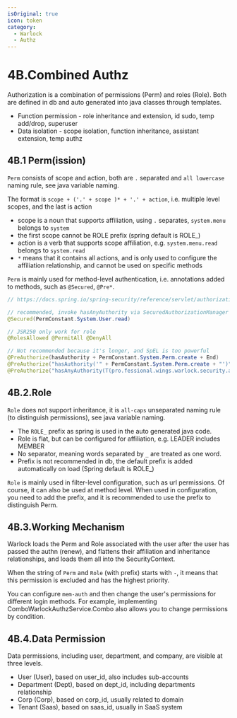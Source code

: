 ```yaml
---
isOriginal: true
icon: token
category:
  - Warlock
  - Authz
---
```


# 4B.Combined Authz

Authorization is a combination of permissions (Perm) and roles (Role). Both are defined in db and
auto generated into java classes through templates.

* Function permission - role inheritance and extension, id sudo, temp add/drop, superuser
* Data isolation - scope isolation, function inheritance, assistant extension, temp authz

## 4B.1 Perm(ission)

`Perm` consists of scope and action, both are `.` separated and `all lowercase` naming rule, see java variable naming.

The format is `scope + ('.' + scope )* + '.' + action`, i.e. multiple level scopes, and the last is action

* scope is a noun that supports affiliation, using `.` separates, `system.menu` belongs to `system`
* the first scope cannot be ROLE prefix (spring default is ROLE_)
* action is a verb that supports scope affiliation, e.g. `system.menu.read` belongs to `system.read`
* `*` means that it contains all actions, and is only used to configure the affiliation relationship,
  and cannot be used on specific methods

`Perm` is mainly used for method-level authentication, i.e. annotations added to methods, such as `@Secured`, `@Pre*`.

```java
// https://docs.spring.io/spring-security/reference/servlet/authorization/method-security.html

// recommended, invoke hasAnyAuthority via SecuredAuthorizationManager
@Secured(PermConstant.System.User.read)

// JSR250 only work for role
@RolesAllowed @PermitAll @DenyAll

// Not recommended because it's longer, and SpEL is too powerful
@PreAuthorize(hasAuthority + PermConstant.System.Perm.create + End)
@PreAuthorize("hasAuthority('" + PermConstant.System.Perm.create + "')")
@PreAuthorize("hasAnyAuthority(T(pro.fessional.wings.warlock.security.autogen.PermConstant$System$User).read)")
```

## 4B.2.Role

`Role` does not support inheritance, it is `all-caps` unseparated naming rule
(to distinguish permissions), see java variable naming.

* The `ROLE_` prefix as spring is used in the auto generated java code.
* Role is flat, but can be configured for affiliation, e.g. LEADER includes MEMBER
* No separator, meaning words separated by `_` are treated as one word.
* Prefix is not recommended in db, the default prefix is added automatically on load (Spring default is ROLE_)

`Role` is mainly used in filter-level configuration, such as url permissions.
Of course, it can also be used at method level. When used in configuration,
you need to add the prefix, and it is recommended to use the prefix to distinguish Perm.

## 4B.3.Working Mechanism

Warlock loads the Perm and Role associated with the user after the user has passed the authn (renew),
and flattens their affiliation and inheritance relationships, and loads them all into the SecurityContext.

When the string of `Perm` and `Role` (with prefix) starts with `-`,
it means that this permission is excluded and has the highest priority.

You can configure `mem-auth` and then change the user's permissions for different login methods.
For example, implementing ComboWarlockAuthzService.Combo also allows you to change permissions by condition.

## 4B.4.Data Permission

Data permissions, including user, department, and company, are visible at three levels.

* User (User), based on user_id, also includes sub-accounts
* Department (Dept), based on dept_id, including departments relationship
* Corp (Corp), based on corp_id, usually related to domain
* Tenant (Saas), based on saas_id, usually in SaaS system
